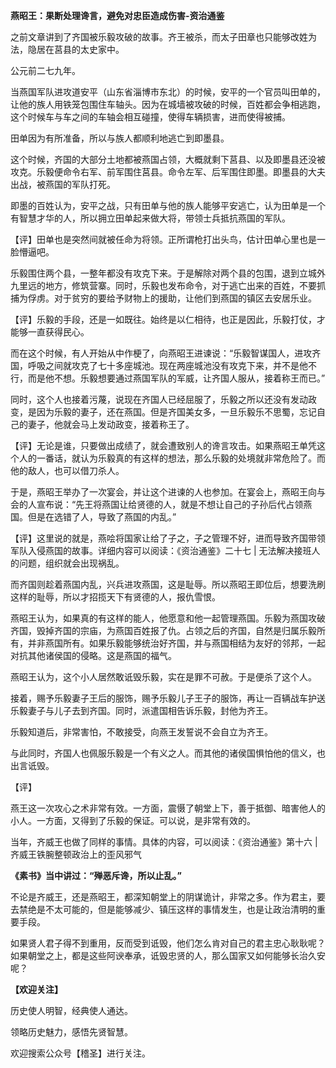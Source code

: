**燕昭王：果断处理谗言，避免对忠臣造成伤害-资治通鉴**

之前文章讲到了齐国被乐毅攻破的故事。齐王被杀，而太子田章也只能够改姓为法，隐居在莒县的太史家中。

公元前二七九年。

当燕国军队进攻道安平（山东省淄博市东北）的时候，安平的一个官员叫田单的，让他的族人用铁笼包围住车轴头。因为在城墙被攻破的时候，百姓都会争相逃跑，这个时候车与车之间的车轴会相互碰撞，使得车辆损害，进而使得被捕。

田单因为有所准备，所以与族人都顺利地逃亡到即墨县。

这个时候，齐国的大部分土地都被燕国占领，大概就剩下莒县、以及即墨县还没被攻克。乐毅便命令右军、前军围住莒县。命令左军、后军围住即墨。即墨县的大夫出战，被燕国的军队打死。

即墨的百姓认为，安平之战，只有田单与他的族人能够平安逃亡，认为田单是一个有智慧才华的人，所以拥立田单起来做大将，带领士兵抵抗燕国的军队。

【评】田单也是突然间就被任命为将领。正所谓枪打出头鸟，估计田单心里也是一脸懵逼吧。

乐毅围住两个县，一整年都没有攻克下来。于是解除对两个县的包围，退到立城外九里远的地方，修筑营寨。同时，乐毅也发布命令，对于逃亡出来的百姓，不要抓捕为俘虏。对于贫穷的要给予财物上的援助，让他们到燕国的镇区去安居乐业。

【评】乐毅的手段，还是一如既往。始终是以仁相待，也正是因此，乐毅打仗，才能够一直获得民心。

而在这个时候，有人开始从中作梗了，向燕昭王进谏说：“乐毅智谋国人，进攻齐国，呼吸之间就攻克了七十多座城池。现在两座城池没有攻克下来，并不是他不行，而是他不想。乐毅想要通过燕国军队的军威，让齐国人服从，接着称王而已。”

同时，这个人也接着污蔑，说现在齐国人已经屈服了，乐毅之所以还没有发动政变，是因为乐毅的妻子，还在燕国。但是齐国美女多，一旦乐毅乐不思蜀，忘记自己的妻子，他就会马上发动政变，接着称王了。

【评】无论是谁，只要做出成绩了，就会遭致别人的谗言攻击。如果燕昭王单凭这个人的一番话，就认为乐毅真的有这样的想法，那么乐毅的处境就非常危险了。而他的敌人，也可以借刀杀人。

于是，燕昭王举办了一次宴会，并让这个进谏的人也参加。在宴会上，燕昭王向与会的人宣布说：“先王将燕国让给贤德的人，就是不想让自己的子孙后代占领燕国。但是在选错了人，导致了燕国的内乱。”

【评】这里说的就是，燕哙将国家让给了子之，子之管理不好，进而导致齐国带领军队入侵燕国的故事。详细内容可以阅读：《资治通鉴》二十七 | 无法解决接班人的问题，组织就会出现祸乱。

而齐国则趁着燕国内乱，兴兵进攻燕国，这是耻辱。所以燕昭王即位后，想要洗刷这样的耻辱，所以才招揽天下有贤德的人，报仇雪恨。

燕昭王认为，如果真的有这样的能人，他愿意和他一起管理燕国。乐毅为燕国攻破齐国，毁掉齐国的宗庙，为燕国百姓报了仇。占领之后的齐国，自然是归属乐毅所有，并非燕国所有。如果乐毅能够统治好齐国，并与燕国相结为友好的邻邦，一起对抗其他诸侯国的侵略。这是燕国的福气。

燕昭王认为，这个小人居然敢诋毁乐毅，实在是罪不可赦。于是便杀了这个人。

接着，赐予乐毅妻子王后的服饰，赐予乐毅儿子王子的服饰，再让一百辆战车护送乐毅妻子与儿子去到齐国。同时，派遣国相告诉乐毅，封他为齐王。

乐毅知道后，非常害怕，不敢接受，向燕王发誓说不会自立为齐王。

与此同时，齐国人也佩服乐毅是一个有义之人。而其他的诸侯国惧怕他的信义，也出言诋毁。

【评】

燕王这一次攻心之术非常有效。一方面，震慑了朝堂上下，善于抵御、暗害他人的小人。一方面，又得到了乐毅的保证。可以说，是非常有效的。

当年，齐威王也做了同样的事情。具体的内容，可以阅读：《资治通鉴》第十六 | 齐威王铁腕整顿政治上的歪风邪气

**《素书》当中讲过：“殚恶斥谗，所以止乱。”**

不论是齐威王，还是燕昭王，都深知朝堂上的阴谋诡计，非常之多。作为君主，要去禁绝是不太可能的，但是能够减少、镇压这样的事情发生，也是让政治清明的重要手段。

如果贤人君子得不到重用，反而受到诋毁，他们怎么肯对自己的君主忠心耿耿呢？如果朝堂之上，都是这些阿谀奉承，诋毁忠贤的人，那么国家又如何能够长治久安呢？

**【欢迎关注】**

历史使人明智，经典使人通达。

领略历史魅力，感悟先贤智慧。

欢迎搜索公众号【稽圣】进行关注。
